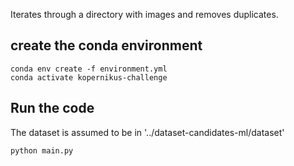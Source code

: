 Iterates through a directory with images and removes duplicates.

## create the conda environment

```
conda env create -f environment.yml
conda activate kopernikus-challenge
```

## Run the code
The dataset is assumed to be in '../dataset-candidates-ml/dataset'

```
python main.py
```



